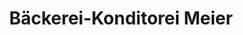 ---
title: "Bäckerei-Konditorei Meier"
url: /baeretswil/baeckerei-konditorei-meier/
shop: Bäckerei
---